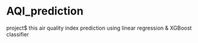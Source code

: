 # AQI_prediction
project$
this air quality index prediction using linear regression & XGBoost classifier 
